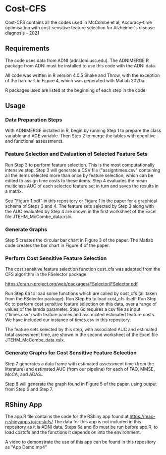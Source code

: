 
# Cost-CFS

Cost-CFS contains all the codes used in McCombe et al, Accuracy-time optimisation with cost-sensitive feature selection for Alzheimer's disease diagnosis - 2021

## Requirements

The code uses data from ADNI (adni.loni.usc.edu). The ADNIMERGE R package from ADNI must be installed to use this code with the ADNI data.

All code was written in R version 4.0.5 Shake and Throw, with the exception of the barchart in Figure 4, which was generated with Matlab 2020a

R packages used are listed at the beginning of each step in the code. 

## Usage
### Data Preparation Steps
With ADNIMERGE installed in R, begin by running Step 1 to prepare the class variable and AGE variable. Then Step 2 to merge the tables with cognitive and functional assessments. 

### Feature Selection and Evaluation of Selected Feature Sets

Run Step 3 to perform feature selection. This is the most computationally intensive step. Step 3 will generate a CSV file ("assigntimes.csv" containing all the items selected more than once by feature selection, which can be edited to assign time costs to these items. 
Step 4 evaluates the mean multiclass AUC of each selected feature set in turn and saves the results in a matrix. 

See "Figure 1.pdf" in this repository or Figure 1 in the paper for a graphical schema of Steps 3 and 4. 
The feature sets selected by Step 3 along with the AUC evaluated by Step 4  are shown in the first worksheet of the Excel file JTEHM_McCombe_data.xslx. 

### Generate Graphs
Step 5 creates the circular bar chart in Figure 3 of the paper. 
The Matlab code creates the bar chart in Figure 4 of the paper.


### Perform Cost Sensitive Feature Selection
The cost sensitive feature selection function cost_cfs was adapted from the CFS algorithm in the FSelector package:

https://cran.r-project.org/web/packages/FSelector/FSelector.pdf

Run Step 6a to load some functions which are called by cost_cfs (all taken from the FSelector package).
Run Step 6b to load cost_cfs itself.
Run Step 6c to perform cost sensitive feature selection on this data, over a range of values of the lamda parameter. 
Step 6c requires a csv file as input ("times.csv") with feature names and associated estimated feature costs. We have included our instance of times.csv in this repository.

The feature sets selected by this step, with associated AUC and estimated total assessment time, are shown in the second worksheet of the Excel file JTEHM_McCombe_data.xslx.

### Generate Graphs for Cost Sensitive Feature Selection

Step 7 generates a data frame with estimated assessment time (from the literature) and estimated AUC (from our pipeline) for each of FAQ, MMSE, MoCA, and ADAS.. 

Step 8 will generate the graph found in Figure 5 of the paper, using output from Step 6 and Step 7.

## RShiny App
The app.R file contains the code for the RShiny app found at
https://mac-n.shinyapps.io/costcfs/
The data for this app is not included in this repository as it is ADNI data.
Steps 6a and 6b must be run before app.R, to load costcfs and the functions it depends on into the environment. 

A video to demonstrate the use of this app can be found in this repository as "App Demo.mp4"
